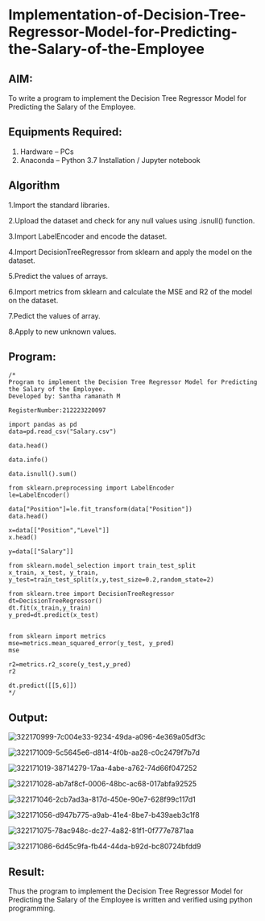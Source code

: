 # Implementation-of-Decision-Tree-Regressor-Model-for-Predicting-the-Salary-of-the-Employee

## AIM:
To write a program to implement the Decision Tree Regressor Model for Predicting the Salary of the Employee.

## Equipments Required:
1. Hardware – PCs
2. Anaconda – Python 3.7 Installation / Jupyter notebook

## Algorithm
1.Import the standard libraries.

2.Upload the dataset and check for any null values using .isnull() function.

3.Import LabelEncoder and encode the dataset.

4.Import DecisionTreeRegressor from sklearn and apply the model on the dataset.

5.Predict the values of arrays.

6.Import metrics from sklearn and calculate the MSE and R2 of the model on the dataset.

7.Pedict the values of array.

8.Apply to new unknown values.
## Program:
```
/*
Program to implement the Decision Tree Regressor Model for Predicting the Salary of the Employee.
Developed by: Santha ramanath M

RegisterNumber:212223220097

import pandas as pd
data=pd.read_csv("Salary.csv")

data.head()

data.info()

data.isnull().sum()

from sklearn.preprocessing import LabelEncoder
le=LabelEncoder()

data["Position"]=le.fit_transform(data["Position"])
data.head()

x=data[["Position","Level"]]
x.head()

y=data[["Salary"]]

from sklearn.model_selection import train_test_split
x_train, x_test, y_train, y_test=train_test_split(x,y,test_size=0.2,random_state=2)

from sklearn.tree import DecisionTreeRegressor
dt=DecisionTreeRegressor()
dt.fit(x_train,y_train)
y_pred=dt.predict(x_test)


from sklearn import metrics
mse=metrics.mean_squared_error(y_test, y_pred)
mse

r2=metrics.r2_score(y_test,y_pred)
r2

dt.predict([[5,6]])  
*/
```

## Output:
![322170999-7c004e33-9234-49da-a096-4e369a05df3c](https://github.com/Santharamanath/Implementation-of-Decision-Tree-Regressor-Model-for-Predicting-the-Salary-of-the-Employee/assets/149035289/c197e8b1-ff34-4708-bb64-be47b3af902c)

![322171009-5c5645e6-d814-4f0b-aa28-c0c2479f7b7d](https://github.com/Santharamanath/Implementation-of-Decision-Tree-Regressor-Model-for-Predicting-the-Salary-of-the-Employee/assets/149035289/a949f6dd-d95d-4283-94e7-a8b9b821b836)


![322171019-38714279-17aa-4abe-a762-74d66f047252](https://github.com/Santharamanath/Implementation-of-Decision-Tree-Regressor-Model-for-Predicting-the-Salary-of-the-Employee/assets/149035289/a671b746-2c21-404b-a109-792a0ba034c6)

![322171028-ab7af8cf-0006-48bc-ac68-017abfa92525](https://github.com/Santharamanath/Implementation-of-Decision-Tree-Regressor-Model-for-Predicting-the-Salary-of-the-Employee/assets/149035289/5fe7b3f5-19f7-4861-a6f2-ba9e34a2de78)

![322171046-2cb7ad3a-817d-450e-90e7-628f99c117d1](https://github.com/Santharamanath/Implementation-of-Decision-Tree-Regressor-Model-for-Predicting-the-Salary-of-the-Employee/assets/149035289/ccdf6fb7-6f83-4f48-a385-694b0ed9efb2)

![322171056-d947b775-a9ab-41e4-8be7-b439aeb3c1f8](https://github.com/Santharamanath/Implementation-of-Decision-Tree-Regressor-Model-for-Predicting-the-Salary-of-the-Employee/assets/149035289/1e4d5b79-9fe6-400c-b788-a30b56f45377)

![322171075-78ac948c-dc27-4a82-81f1-0f777e7871aa](https://github.com/Santharamanath/Implementation-of-Decision-Tree-Regressor-Model-for-Predicting-the-Salary-of-the-Employee/assets/149035289/3ebfb29d-a9db-4ca3-8795-c71e97d44555)


![322171086-6d45c9fa-fb44-44da-b92d-bc80724bfdd9](https://github.com/Santharamanath/Implementation-of-Decision-Tree-Regressor-Model-for-Predicting-the-Salary-of-the-Employee/assets/149035289/af872091-e325-492a-8fda-f4f90b0ef248)



## Result:
Thus the program to implement the Decision Tree Regressor Model for Predicting the Salary of the Employee is written and verified using python programming.
